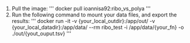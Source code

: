 1. Pull the image:
'''
docker pull ioannisa92:ribo_vs_polya
'''
2. Run the following command to mount your data files, and export the results:
'''
docker run -it -v {your_local_outdir}:/app/out/ -v {your_local_datadir}:/app/data/ --rm ribo_test -i /app/data/{your_fn} -o ./out/{yout_ouput.tsv}
'''
